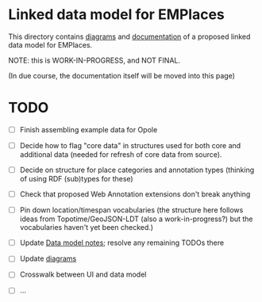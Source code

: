 # Linked data model for EMPlaces

This directory contains [diagrams](PDFs) and [documentation](20180405-EMPlaces-data-model-notes.md) of a proposed linked data model for EMPlaces.

NOTE: this is WORK-IN-PROGRESS, and NOT FINAL.

(In due course, the documentation itself will be moved into this page)


# TODO

- [ ] Finish assembling example data for Opole
- [ ] Decide how to flag "core data" in structures used for both core and additional data (needed for refresh of core data from source).
- [ ] Decide on structure for place categories and annotation types (thinking of using RDF (sub)types for these)
- [ ] Check that proposed Web Annotation extensions don't break anything
- [ ] Pin down location/timespan vocabularies (the structure here follows ideas from Topotime/GeoJSON-LDT (also a work-in-progress?) but the vocabularies haven't yet been checked.)
- [ ] Update [Data model notes](./20180405-EMPlaces-data-model-notes.md); resolve any remaining TODOs there
- [ ] Update [diagrams](./PDFs/)
- [ ] Crosswalk between UI and data model
- [ ] ...

